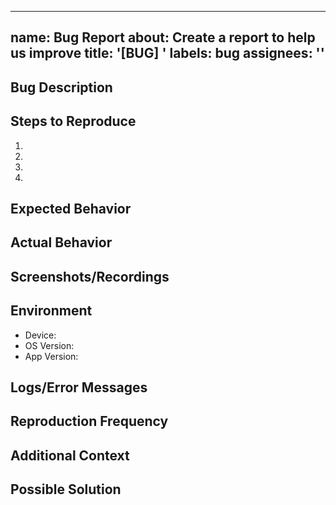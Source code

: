 <!--
Date: April 17, 2025
Purpose: Bug report template for CareSupport iOS development
Contains: Standard format for reporting bugs
-->

---
name: Bug Report
about: Create a report to help us improve
title: '[BUG] '
labels: bug
assignees: ''
---

## Bug Description
<!-- A clear and concise description of what the bug is -->

## Steps to Reproduce
1. <!-- Go to '...' -->
2. <!-- Click on '....' -->
3. <!-- Scroll down to '....' -->
4. <!-- See error -->

## Expected Behavior
<!-- A clear and concise description of what you expected to happen -->

## Actual Behavior
<!-- What actually happened instead -->

## Screenshots/Recordings
<!-- If applicable, add screenshots or screen recordings to help explain your problem -->

## Environment
 - Device: <!-- e.g., iPhone 15 Pro -->
 - OS Version: <!-- e.g., iOS 18.2 -->
 - App Version: <!-- e.g., 1.0.2 (15) -->

## Logs/Error Messages
<!-- Include any relevant logs, error messages, or crash reports -->

## Reproduction Frequency
<!-- How often can you reproduce this issue? Always, sometimes, rarely? -->

## Additional Context
<!-- Add any other context about the problem here -->

## Possible Solution
<!-- If you have any ideas about what might be causing the issue or how to fix it -->
